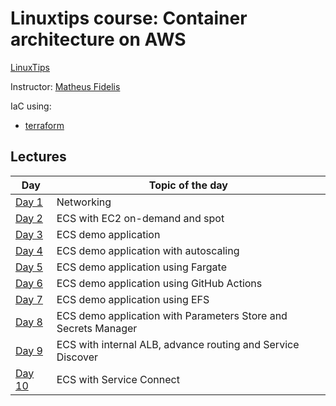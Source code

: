 # Linuxtips course:  Container architecture on AWS

[LinuxTips](https://linuxtips.io/treinamento/arquitetura-de-containers-na-aws/)

Instructor: [Matheus Fidelis](https://linktr.ee/fidelissauro)

IaC using:
* [terraform](terraform)

## Lectures

| Day                      | Topic of the day                                               |
|--------------------------|----------------------------------------------------------------|
| [Day 1](day1/README.md)  | Networking                                                     |
| [Day 2](day2/README.md)  | ECS with EC2 on-demand and spot                                |
| [Day 3](day3/README.md)  | ECS demo application                                           |
| [Day 4](day4/README.md)  | ECS demo application with autoscaling                          |
| [Day 5](day5/README.md)  | ECS demo application using Fargate                             |
| [Day 6](day6/README.md)  | ECS demo application using GitHub Actions                      |
| [Day 7](day7/README.md)  | ECS demo application using EFS                                 |
| [Day 8](day8/README.md)  | ECS demo application with Parameters Store and Secrets Manager |
| [Day 9](day9/README.md)  | ECS with internal ALB, advance routing and Service Discover    |
| [Day 10](day10/README.md) | ECS with Service Connect                                      |
